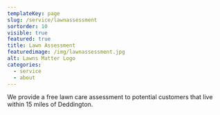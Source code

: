 ```yaml
---
templateKey: page
slug: /service/lawnassessment
sortorder: 10
visible: true
featured: true
title: Lawn Assessment
featuredimage: /img/lawnassessment.jpg
alt: Lawns Matter Logo
categories:
  - service
  - about
---
```

We provide a free lawn care assessment to potential customers that live within 15 miles of Deddington.